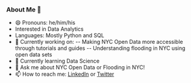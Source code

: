 ### About Me 👋

- 😄 Pronouns: he/him/his
- Interested in Data Analytics
- Languages: Mostly Python and SQL
- 🔭 Currently working on:
-- Making NYC Open Data more accessible through tutorials and guides
-- Understanding flooding in NYC using open data sets
- 🌱 Currently learning Data Science
- 💬 Ask me about NYC Open Data or Flooding in NYC!
- 📫 How to reach me: [LinkedIn](https://www.linkedin.com/in/markebauer/) or [Twitter](https://twitter.com/markbauerwater)

